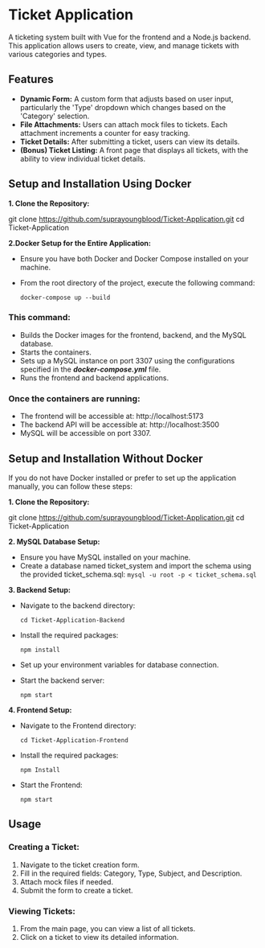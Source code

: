 # Ticket Application

A ticketing system built with Vue for the frontend and a Node.js backend. This application allows users to create, view, and manage tickets with various categories and types.

## Features

- **Dynamic Form:** A custom form that adjusts based on user input, particularly the 'Type' dropdown which changes based on the 'Category' selection.
- **File Attachments:** Users can attach mock files to tickets. Each attachment increments a counter for easy tracking.
- **Ticket Details:** After submitting a ticket, users can view its details.
- **(Bonus) Ticket Listing:** A front page that displays all tickets, with the ability to view individual ticket details.

## Setup and Installation Using Docker

**1. Clone the Repository:**

git clone https://github.com/suprayoungblood/Ticket-Application.git
cd Ticket-Application

**2.Docker Setup for the Entire Application:**

- Ensure you have both Docker and Docker Compose installed on your machine.
- From the root directory of the project, execute the following command:

  `docker-compose up --build`

### This command:

- Builds the Docker images for the frontend, backend, and the MySQL database.
- Starts the containers.
- Sets up a MySQL instance on port 3307 using the configurations specified in the **_docker-compose.yml_** file.
- Runs the frontend and backend applications.

### Once the containers are running:

- The frontend will be accessible at: http://localhost:5173
- The backend API will be accessible at: http://localhost:3500
- MySQL will be accessible on port 3307.

## Setup and Installation Without Docker

If you do not have Docker installed or prefer to set up the application manually, you can follow these steps:

**1. Clone the Repository:**

git clone https://github.com/suprayoungblood/Ticket-Application.git
cd Ticket-Application

**2. MySQL Database Setup:**

- Ensure you have MySQL installed on your machine.
- Create a database named ticket_system and import the schema using the provided ticket_schema.sql:
  `mysql -u root -p < ticket_schema.sql`

**3. Backend Setup:**

- Navigate to the backend directory:

  `cd Ticket-Application-Backend`

- Install the required packages:

  `npm install`

- Set up your environment variables for database connection.

- Start the backend server:

  `npm start`

**4. Frontend Setup:**

- Navigate to the Frontend directory:

  `cd Ticket-Application-Frontend`

- Install the required packages:

  `npm Install`

- Start the Frontend:

  `npm start`

## Usage

### Creating a Ticket:

1. Navigate to the ticket creation form.
2. Fill in the required fields: Category, Type, Subject, and Description.
3. Attach mock files if needed.
4. Submit the form to create a ticket.

### Viewing Tickets:

1. From the main page, you can view a list of all tickets.
2. Click on a ticket to view its detailed information.
